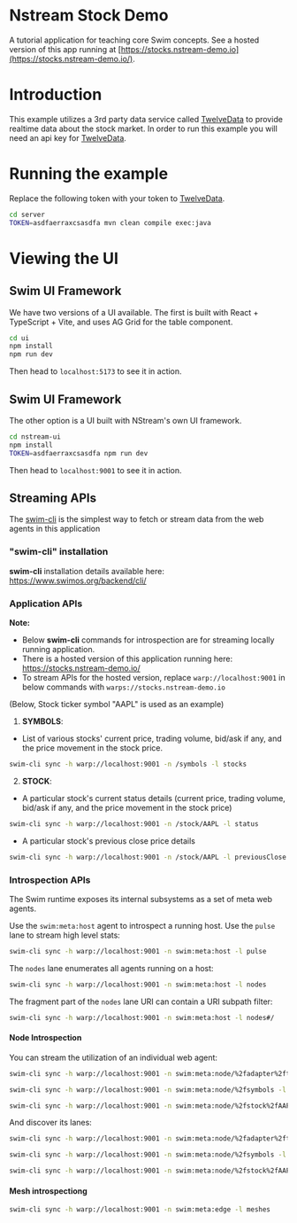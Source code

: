 # Nstream Stock Demo

A tutorial application for teaching core Swim concepts.  See a hosted version
of this app running at [https://stocks.nstream-demo.io](https://stocks.nstream-demo.io/).

# Introduction 

This example utilizes a 3rd party data service called [TwelveData](https://twelvedata.com/) to provide
realtime data about the stock market. In order to run this example you will need an api key for [TwelveData](https://twelvedata.com/).

# Running the example

Replace the following token with your token to [TwelveData](https://twelvedata.com/).

```bash
cd server
TOKEN=asdfaerraxcsasdfa mvn clean compile exec:java
```

# Viewing the UI

## Swim UI Framework

We have two versions of a UI available. The first is built with React + TypeScript + Vite, and uses AG Grid for the table component.

```bash
cd ui
npm install
npm run dev
```

Then head to `localhost:5173` to see it in action.

## Swim UI Framework

The other option is a UI built with NStream's own UI framework.

```bash
cd nstream-ui
npm install
TOKEN=asdfaerraxcsasdfa npm run dev
```

Then head to `localhost:9001` to see it in action.

## Streaming APIs

The [swim-cli](https://www.swimos.org/backend/cli/) is the simplest way to fetch or stream data from  the web agents in this application

### "swim-cli" installation
**swim-cli** installation details available here: https://www.swimos.org/backend/cli/

### Application APIs
**Note:**
* Below **swim-cli** commands for introspection are for streaming locally running application.
* There is a hosted version of this application running here: https://stocks.nstream-demo.io/
* To stream APIs for the hosted version, replace `warp://localhost:9001` in below commands with `warps://stocks.nstream-demo.io`

(Below, Stock ticker symbol "AAPL" is used as an example)

1. **SYMBOLS**:

* List of various stocks' current price, trading volume, bid/ask if any, and the price movement in the stock price.
```sh
swim-cli sync -h warp://localhost:9001 -n /symbols -l stocks
```

2. **STOCK**:

* A particular stock's current status details (current price, trading volume, bid/ask if any, and the price movement in the stock price)
```sh
swim-cli sync -h warp://localhost:9001 -n /stock/AAPL -l status
```

* A particular stock's previous close price details
```sh
swim-cli sync -h warp://localhost:9001 -n /stock/AAPL -l previousClose
```

### Introspection APIs
The Swim runtime exposes its internal subsystems as a set of meta web agents.

Use the `swim:meta:host` agent to introspect a running host. Use the `pulse`
lane to stream high level stats:

```sh
swim-cli sync -h warp://localhost:9001 -n swim:meta:host -l pulse
```

The `nodes` lane enumerates all agents running on a host:

```sh
swim-cli sync -h warp://localhost:9001 -n swim:meta:host -l nodes
```

The fragment part of the `nodes` lane URI can contain a URI subpath filter:

```sh
swim-cli sync -h warp://localhost:9001 -n swim:meta:host -l nodes#/
```

#### Node Introspection

You can stream the utilization of an individual web agent:

```sh
swim-cli sync -h warp://localhost:9001 -n swim:meta:node/%2fadapter%2ftwelvedata -l pulse

swim-cli sync -h warp://localhost:9001 -n swim:meta:node/%2fsymbols -l pulse

swim-cli sync -h warp://localhost:9001 -n swim:meta:node/%2fstock%2fAAPL -l pulse
```

And discover its lanes:

```sh
swim-cli sync -h warp://localhost:9001 -n swim:meta:node/%2fadapter%2ftwelvedata -l lanes

swim-cli sync -h warp://localhost:9001 -n swim:meta:node/%2fsymbols -l lanes

swim-cli sync -h warp://localhost:9001 -n swim:meta:node/%2fstock%2fAAPL -l lanes
```

#### Mesh introspectiong

```sh
swim-cli sync -h warp://localhost:9001 -n swim:meta:edge -l meshes
```
